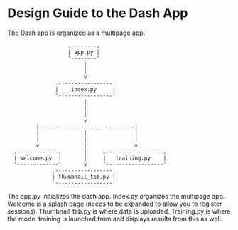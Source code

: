 # Design Guide to the Dash App

The Dash app is organized as a multipage app. 
```
                   .--------.
                   | app.py |
                   '--------'
                        |
                        |
                        v
               .-----------------.
               |    index.py     |
               '-----------------'
                        |
                        |
                        |
                        v
         |------------------------------|
         |              |               |
         |              |               |
         v              |               v
  .-------------.       |     .------------------.
  | welcome.py  |       |     |   training.py    |
  '-------------'       v     '------------------'
              .------------------.
              | thumbnail_tab.py |
              '------------------'
```

The app.py initializes the dash app. Index.py organizes the multipage app. Welcome is a splash page (needs to be expanded to allow you to register sessions). Thumbnail_tab.py is where data is uploaded. Training.py is where the model training is launched from and displays results from this as well.
